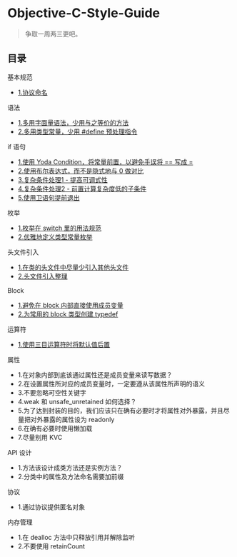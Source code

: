 # Objective-C-Style-Guide

> 争取一周两三更吧。

## 目录

基本规范
* [1.协议命名](https://github.com/teney97/Objective-C-Style-Guide/blob/main/Content/基本规范｜协议命名.md)

语法
* [1.多用字面量语法，少用与之等价的方法](https://github.com/teney97/Objective-C-Style-Guide/blob/main/Content/%E8%AF%AD%E6%B3%95%EF%BD%9C%E5%A4%9A%E7%94%A8%E5%AD%97%E9%9D%A2%E9%87%8F%E8%AF%AD%E6%B3%95%EF%BC%8C%E5%B0%91%E7%94%A8%E4%B8%8E%E4%B9%8B%E7%AD%89%E4%BB%B7%E7%9A%84%E6%96%B9%E6%B3%95%20.md)
* [2.多用类型常量，少用 #define 预处理指令](https://github.com/teney97/Objective-C-Style-Guide/blob/main/Content/语法｜多用类型常量，少用%20%23define%20预处理指令.md)

if 语句
* [1.使用 Yoda Condition，将常量前置，以避免手误将 == 写成 =](https://github.com/teney97/Objective-C-Style-Guide/blob/main/Content/if%20语句｜Yoda%20Condition.md)
* [2.使用布尔表达式，而不是隐式地与 0 做对比](https://github.com/teney97/Objective-C-Style-Guide/blob/main/Content/if%20语句｜使用布尔表达式，而不是隐式地与%200%20做对比.md)
* [3.复杂条件处理1 - 提高可调式性](https://github.com/teney97/Objective-C-Style-Guide/blob/main/Content/if%20语句｜复杂条件处理1%20-%20提高可调式性.md)
* [4.复杂条件处理2 - 前置计算复杂度低的子条件](https://github.com/teney97/Objective-C-Style-Guide/blob/main/Content/if%20语句｜复杂条件处理2%20-%20前置计算复杂度低的子条件.md)
* [5.使用卫语句提前退出](https://github.com/teney97/Objective-C-Style-Guide/blob/main/Content/if%20语句｜使用卫语句提前退出.md)

枚举
* [1.枚举在 switch 里的用法规范](https://github.com/teney97/Objective-C-Style-Guide/blob/main/Content/枚举｜枚举在%20switch%20里的用法规范.md)
* [2.优雅地定义类型常量枚举](https://github.com/teney97/Objective-C-Style-Guide/blob/main/Content/枚举｜优雅地定义类型常量枚举.md)

头文件引入
* [1.在类的头文件中尽量少引入其他头文件](https://github.com/teney97/Objective-C-Style-Guide/blob/main/Content/头文件引入｜在类的头文件中尽量少引入其他头文件.md)
* [2.头文件引入整理](https://github.com/teney97/Objective-C-Style-Guide/blob/main/Content/头文件引入｜头文件引入整理.md)

Block
* [1.避免在 block 内部直接使用成员变量](https://github.com/teney97/Objective-C-Style-Guide/blob/main/Content/Block｜避免在%20block%20内部直接使用成员变量.md)
* [2.为常用的 block 类型创建 typedef](https://github.com/teney97/Objective-C-Style-Guide/blob/main/Content/Block｜为常用的%20block%20类型创建%20typedef.md)

运算符
* [1.使用三目运算符时将默认值后置](https://github.com/teney97/Objective-C-Style-Guide/blob/main/Content/运算符｜使用三目运算符时将默认值后置.md)

属性
* 1.在对象内部到底该通过属性还是成员变量来读写数据？
* 2.在设置属性所对应的成员变量时，一定要遵从该属性所声明的语义
* 3.不要忽略可空性关键字
* 4.weak 和 unsafe_unretained 如何选择？
* 5.为了达到封装的目的，我们应该只在确有必要时才将属性对外暴露，并且尽量把对外暴露的属性设为 readonly
* 6.在确有必要时使用懒加载
* 7.尽量别用 KVC

API 设计
* 1.方法该设计成类方法还是实例方法？
* 2.分类中的属性及方法命名需要加前缀

协议
* 1.通过协议提供匿名对象

内存管理
* 1.在 dealloc 方法中只释放引用并解除监听
* 2.不要使用 retainCount

